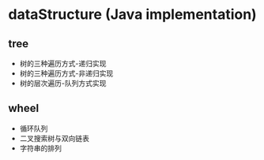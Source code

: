 # dataStructure (Java implementation)
## tree
<ul>
  <li>树的三种遍历方式-递归实现</li>
  <li>树的三种遍历方式-非递归实现</li>
  <li>树的层次遍历-队列方式实现</li>
</ul>

## wheel
<ul>
  <li>循环队列</li>
  <li>二叉搜索树与双向链表</li>
  <li>字符串的排列</li>
</ul>
